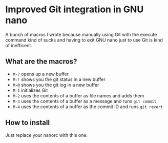 # Improved Git integration in GNU nano
A bunch of macros I wrote because manually using Git with the execute command kind of sucks and having to exit GNU nano just to use Git is kind of inefficent.

## What are the macros?

- `M-?` opens up a new buffer
- `M-!` shows you the git status in a new buffer
- `M-@` shows you the git log in a new buffer
- `M-1` initializes Git
- `M-2` uses the contents of a buffer as file names and adds them
- `M-3` uses the contents of a buffer as a message and runs `git commit`
- `M-4` uses the contents of a buffer as the commit ID and runs `git revert`

## How to install

Just replace your nanorc with this one.
